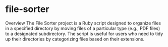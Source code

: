 # file-sorter
Overview The File Sorter project is a Ruby script designed to organize files in a specified directory by moving files of a particular type (e.g., PDF files) to a designated subdirectory. The script is useful for users who need to tidy up their directories by categorizing files based on their extensions.
